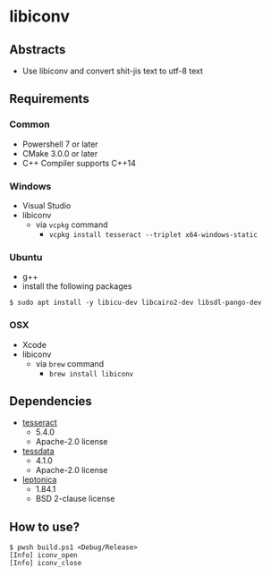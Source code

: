 # libiconv

## Abstracts

* Use libiconv and convert shit-jis text to utf-8 text

## Requirements

### Common

* Powershell 7 or later
* CMake 3.0.0 or later
* C++ Compiler supports C++14

### Windows

* Visual Studio
* libiconv
  * via `vcpkg` command
    * `vcpkg install tesseract --triplet x64-windows-static`

### Ubuntu

* g++
* install the following packages

````shell
$ sudo apt install -y libicu-dev libcairo2-dev libsdl-pango-dev
````

### OSX

* Xcode
* libiconv
  * via `brew` command
    * `brew install libiconv`

## Dependencies

* [tesseract](https://github.com/tesseract-ocr/tesseract)
  * 5.4.0
  * Apache-2.0 license
* [tessdata](https://github.com/tesseract-ocr/tessdata)
  * 4.1.0
  * Apache-2.0 license
* [leptonica](https://github.com/danbloomberg/leptonica)
  * 1.84.1
  * BSD 2-clause license

## How to use?

````shell
$ pwsh build.ps1 <Debug/Release>
[Info] iconv_open
[Info] iconv_close
````
